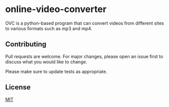 # online-video-converter

OVC is a python-based program that can convert videos from different sites to various formats such as mp3 and mp4.

## Contributing
Pull requests are welcome. For major changes, please open an issue first to discuss what you would like to change.

Please make sure to update tests as appropriate.

## License
[MIT](https://choosealicense.com/licenses/mit/)
